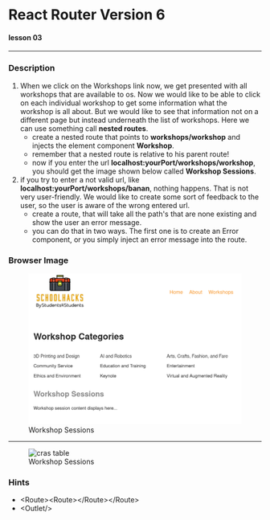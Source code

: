 # React Router Version 6
#### lesson 03
***


### Description

1. When we click on the Workshops link now, we get presented with all workshops that are available to os. 
Now we would like to be able to click on each individual workshop to get some information what the workshop is all 
about. But we would like to see that information not on a different page but instead underneath the list of workshops. 
Here we can use something call **nested routes**.
   - create a nested route that points to **workshops/workshop** and injects the element component **Workshop**.
   - remember that a nested route is relative to his parent route!
   - now if you enter the url **localhost:yourPort/workshops/workshop**, you should get the image shown below called **Workshop Sessions**.
2. if you try to enter a not valid url, like **localhost:yourPort/workshops/banan**, nothing happens. That is not very user-friendly.
We would like to create some sort of feedback to the user, so the user is aware of the wrong entered url.
    - create a route, that will take all the path's that are none existing and show the user an error message.
    - you can do that in two ways. The first one is to create an Error component, or you simply inject an error message into the route.


### Browser Image

<figure>
    <img src ="src/assets/workshopsessions.png"
         alt ="cras table"
         width ="450"
         height ="300">
    <figcaption>Workshop Sessions</figcaption>
</figure>

***

<figure>
    <img src ="src/assets/"
         alt ="cras table"
         width ="450"
         height ="300">
    <figcaption>Workshop Sessions</figcaption>
</figure>

### Hints
- \<Route>\<Route>\</Route>\</Route>
- \<Outlet/>











